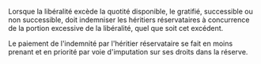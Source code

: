   
 Lorsque la libéralité excède la quotité disponible, le gratifié, successible ou non successible, doit indemniser les héritiers réservataires à concurrence de la portion excessive de la libéralité, quel que soit cet excédent.  

  
 Le paiement de l'indemnité par l'héritier réservataire se fait en moins prenant et en priorité par voie d'imputation sur ses droits dans la réserve.  
